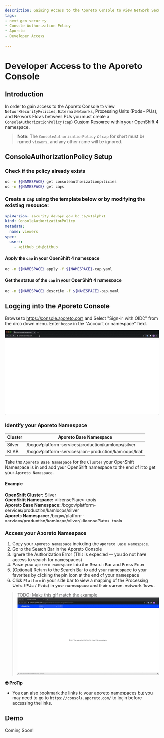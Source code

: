 ```yaml
---
description: Gaining Access to the Aporeto Console to view Network Security Policies, External Networks, Processing Units (PUs), and Network Flows
tags:
- next gen security
- Console Authorization Policy
- Aporeto
- Developer Access

---
```

# Developer Access to the Aporeto Console

## Introduction 
In order to gain access to the Aporeto Console to view `NetworkSecurityPolicies`, `ExternalNetworks`, Processing Units (Pods - PUs), and Network Flows between PUs you must create a `ConsoleAuthorizationPolicy` (`cap`) Custom Resource within your OpenShift 4 namespace. 

>**Note:** The `ConsoleAuthorizationPolicy` or `cap` for short must be named `viewers`, and any other name will be ignored. 

## ConsoleAuthorizationPolicy Setup  

### Check if the policy already exists

```sh
oc -n ${NAMESPACE} get consoleauthorizationpolicies
oc -n ${NAMESPACE} get caps
```

### Create a `cap` using the template below or by modifying the existing resource:  

```yaml
apiVersion: security.devops.gov.bc.ca/v1alpha1
kind: ConsoleAuthorizationPolicy
metadata:
  name: viewers
spec:
  users:  
    - <github_id>@github
```

#### Apply the `cap` in your OpenShift 4 namespace

```sh
oc -n ${NAMESPACE} apply -f ${NAMESPACE}-cap.yaml
```

#### Get the status of the `cap` in your OpenShift 4 namespace

```sh
oc -n ${NAMESPACE} describe -f ${NAMESPACE}-cap.yaml
```

## Logging into the Aporeto Console

Browse to https://console.aporeto.com and Select "Sign-in with OIDC" from the drop down menu. Enter `bcgov` in the "Account or namespace" field.

![Aporeto Console Login](assets/aporeto-login.gif)

### Identify your Aporeto Namespace

| Cluster | Aporeto Base Namespace |
|---------|----------------|
| Silver | /bcgov/platform-services/production/kamloops/silver |
| KLAB | /bcgov/platform-services/non-production/kamloops/klab |

Take the `Aporeto Base Namespace` for the `Cluster` your OpenShift Namespace is in and add your OpenShift namespace to the end of it to get your `Aporeto Namespace`. 

#### Example

**OpenShift Cluster:** Silver  
**OpenShift Namespace:** \<licensePlate\>-tools  
**Aporeto Base Namespace:** /bcgov/platform-services/production/kamloops/silver  
**Aporeto Namespace:** /bcgov/platform-services/production/kamloops/silver/\<licensePlate\>-tools

### Access your Aporeto Namespace

1. Copy your `Aporeto Namespace` including the `Aporeto Base Namespace`. 
2. Go to the Search Bar in the Aporeto Console
3. Ignore the Authorization Error (This is expected -- you do not have access to search for namespaces)
4. Paste your `Aporeto Namespace` into the Search Bar and Press Enter
5. (Optional) Return to the Search Bar to add your namespace to your favorites by clicking the pin icon at the end of your namespace
6. Click `Platform` in your side bar to view a mapping of the Processing Units (PUs / Pods) in your namespace and their current network flows.

> TODO: Make this gif match the example
![Aporeto Console Namespace Access & Favorite](assets/aporeto-access-favorite.gif)

**🤓 ProTip**

* You can also bookmark the links to your aporeto namespaces but you may need to go to `https://console.aporeto.com/` to login before accessing the links.

## Demo

Coming Soon!